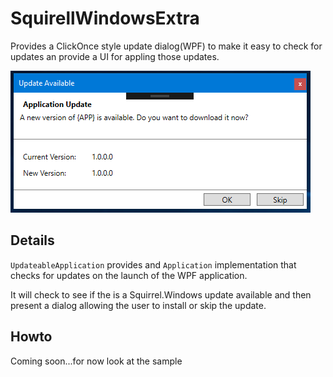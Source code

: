 # SquirellWindowsExtra
Provides a ClickOnce style update dialog(WPF) to make it easy to check for updates an provide a UI for appling those updates.


![Screenshot](Screenshot.PNG)

## Details

`UpdateableApplication` provides and `Application` implementation that checks for updates on the launch of the WPF application.

It will check to see if the is a Squirrel.Windows update available and then present a dialog allowing the user to install or skip the update.

## Howto

Coming soon...for now look at the sample

